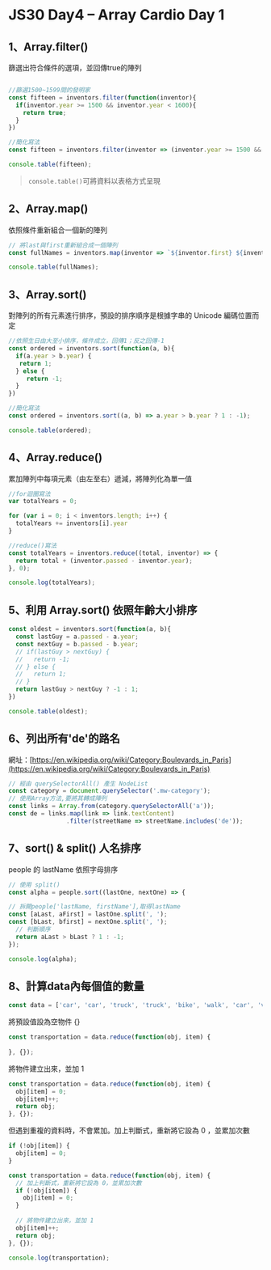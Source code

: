 # JS30 Day4 – Array Cardio Day 1

1、Array.filter()
---
篩選出符合條件的選項，並回傳true的陣列

```js

//篩選1500~1599間的發明家
const fifteen = inventors.filter(function(inventor){
  if(inventor.year >= 1500 && inventor.year < 1600){
    return true;
  }
})

//簡化寫法
const fifteen = inventors.filter(inventor => (inventor.year >= 1500 && inventor.year < 1600));

console.table(fifteen);
```
> `console.table()`可將資料以表格方式呈現

2、Array.map()
---
依照條件重新組合一個新的陣列

```js
// 將last與first重新組合成一個陣列
const fullNames = inventors.map(inventor => `${inventor.first} ${inventor.last}`);

console.table(fullNames);
```

3、Array.sort()
---
對陣列的所有元素進行排序，預設的排序順序是根據字串的 Unicode 編碼位置而定

```js
//依照生日由大至小排序，條件成立，回傳1；反之回傳-1
const ordered = inventors.sort(function(a, b){
  if(a.year > b.year) {
   return 1;
  } else {
     return -1;
  }
})

//簡化寫法
const ordered = inventors.sort((a, b) => a.year > b.year ? 1 : -1);

console.table(ordered);
```

4、Array.reduce()
---
累加陣列中每項元素（由左至右）遞減，將陣列化為單一值

```js
//for迴圈寫法
var totalYears = 0;

for (var i = 0; i < inventors.length; i++) {
  totalYears += inventors[i].year
}

//reduce()寫法
const totalYears = inventors.reduce((total, inventor) => {
  return total + (inventor.passed - inventor.year);
}, 0);

console.log(totalYears);
```

5、利用 Array.sort() 依照年齡大小排序
---

```js
const oldest = inventors.sort(function(a, b){
  const lastGuy = a.passed - a.year;
  const nextGuy = b.passed - b.year;
  // if(lastGuy > nextGuy) {
  //   return -1;
  // } else {
  //   return 1;
  // }
  return lastGuy > nextGuy ? -1 : 1;
})

console.table(oldest);
```

6、列出所有'de'的路名
---
網址：[https://en.wikipedia.org/wiki/Category:Boulevards_in_Paris](https://en.wikipedia.org/wiki/Category:Boulevards_in_Paris)

```js
// 經由 querySelectorAll() 產生 NodeList
const category = document.querySelector('.mw-category');
// 使用Array方法,要將其轉成陣列
const links = Array.from(category.querySelectorAll('a'));
const de = links.map(link => link.textContent)
                .filter(streetName => streetName.includes('de'));
```

7、sort() & split() 人名排序
---
people 的 lastName 依照字母排序

```js
// 使用 split()
const alpha = people.sort((lastOne, nextOne) => {

// 拆開people['lastName, firstName'],取得lastName
const [aLast, aFirst] = lastOne.split(', ');
const [bLast, bfirst] = nextOne.split(', ');
  // 判斷順序
  return aLast > bLast ? 1 : -1;
});

console.log(alpha);
```

8、計算data內每個值的數量
---

```js
const data = ['car', 'car', 'truck', 'truck', 'bike', 'walk', 'car', 'van', 'bike', 'walk', 'car', 'van', 'car', 'truck' ];
```

將預設值設為空物件 {}
```js
const transportation = data.reduce(function(obj, item) {
  
}, {});
```

將物件建立出來，並加 1
```js
const transportation = data.reduce(function(obj, item) {
  obj[item] = 0;
  obj[item]++;
  return obj;
}, {});
```

但遇到重複的資料時，不會累加。加上判斷式，重新將它設為 0 ，並累加次數

```js
if (!obj[item]) {
  obj[item] = 0;
}
```

```js
const transportation = data.reduce(function(obj, item) {
  // 加上判斷式，重新將它設為 0，並累加次數
  if (!obj[item]) {
    obj[item] = 0;
  }
  
  // 將物件建立出來，並加 1
  obj[item]++;
  return obj;
}, {});
    
console.log(transportation);
```
